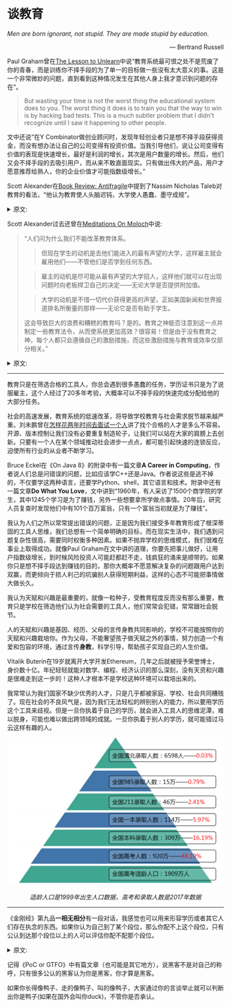 # 谈教育

*Men are born ignorant, not stupid. They are made stupid by education.*
<p align="right">― Bertrand Russell</p>

Paul Graham曾在[The Lesson to Unlearn](http://paulgraham.com/lesson.html)中说“教育系统最可恨之处不是荒废了你的青春，而是训练你不择手段的为了单一的目标做一些没有太大意义的事。这是一个非常微妙的问题，直到看到这种情况发生在其他人身上我才意识到问题的存在”。

>But wasting your time is not the worst thing the educational system does to you. The worst thing it does is to train you that the way to win is by hacking bad tests. This is a much subtler problem that I didn't recognize until I saw it happening to other people.

文中还说“在Y Combinator做创业顾问时，发现年轻创业者只是想不择手段获得资金，而没有想办法让自己的公司变得有投资价值。当我引导他们，说让公司变得有价值的表现是快速增长，最好是利润的增长，其次是用户数量的增长。然后，他们又会不择手段的去吸引用户，而从来不敢直面现实。只有做出伟大的产品，用户才愿意推荐给熟人，你的企业价值才可能指数级增长。”


Scott Alexander在[Book Review: Antifragile](https://astralcodexten.substack.com/p/book-review-antifragile)中提到了Nassim Nicholas Taleb对教育的看法，“他认为教育使人头脑迟钝，大学使人愚蠢、墨守成规”。

<details>
 <summary>原文:</summary>
>I'm not comfortable applying the full connotations of "anti-intellectual" to Taleb, so let's just say he...hates intellectuals a lot. He thinks schooling dulls the mind, college makes people stupid and conformist, and theory is fragile - it's an attempt to shoehorn the complexity of the world into a single formal system, then deny any possibility of black swans/outside-the-system events, then collapse when they inevitably happen. Far better to learn in the school of hard knocks, encountering the real world in all its complexity.
</details>

Scott Alexander过去还曾在[Meditations On Moloch](https://slatestarcodex.com/2014/07/30/meditations-on-moloch/)中说:

>“人们问为什么我们不能改革教育体系。
>
>>但现在学生的动机是去他们能进入的最有声望的大学，这样雇主就会雇用他们——不管他们是否学到任何东西。
>
>>雇主的动机是尽可能从最有声望的大学招人，这样他们就可以在出现问题时向老板捍卫自己的决定——无论大学是否提供附加值。
>
>>大学的动机是不惜一切代价获得更高的声望，正如美国新闻和世界报道排名所衡量的那样——无论它是否有助于学生。
>
>这会导致巨大的浪费和糟糕的教育吗？是的。教育之神能否注意到这一点并制定一些教育法令，从而使系统更加高效？很容易！但是由于没有教育之神，每个人都只会遵循自己的激励措施，而这些激励措施与教育或效率仅部分相关。”

<details>
 <summary>原文:</summary>
>People ask why we can’t reform the education system. But right now students’ incentive is to go to the most prestigious college they can get into so employers will hire them – whether or not they learn anything. Employers’ incentive is to get students from the most prestigious college they can so that they can defend their decision to their boss if it goes wrong – whether or not the college provides value added. And colleges’ incentive is to do whatever it takes to get more prestige, as measured in US News and World Report rankings – whether or not it helps students. Does this lead to huge waste and poor education? Yes. Could the Education God notice this and make some Education Decrees that lead to a vastly more efficient system? Easily! But since there’s no Education God everybody is just going to follow their own incentives, which are only partly correlated with education or efficiency.
</details>

------

教育只是在筛选合格的工具人，你总会遇到很多愚蠢的任务，学历证书只是为了说服雇主，这个人经过了20多年考验，大概率可以不择手段的快速完成分配给他的大部分任务。

社会的高速发展，教育系统的低速改革，将导致学校教育与社会需求脱节越来越严重。刘未鹏曾在[怎样花两年时间去面试一个人](http://mindhacks.cn/2011/11/04/how-to-interview-a-person-for-two-years/)讲了找个合格的人才是多么不容易。开源、版本控制让我们没有必要重复制造轮子，让我们可以站在大家的肩膀上去创新。只要有一个人在某个领域推动社会进步一点点，都可能引起快速的连锁反应，迫使所有行业的从业者不断学习。

Bruce Eckel在《On Java 8》的附录中有一篇文章**A Career in Computing**，作者说人们总是问错误的问题，比如应该学C++还是Java。作者说这些是逃不掉的，不仅要学这两种语言，还要学Python、shell，其它语言和技术。附录中还有一篇文章**Do What You Love**，文中讲到“1960年，有人采访了1500个商学院的学生，其中1245个学习是为了赚钱，另外一些想要拿所学做点事情。20年后，研究人员复查时发现他们中有101个百万富翁，只有一个富翁当初就是为了赚钱”。

我认为人们之所以常常提出错误的问题，正是因为我们接受多年教育形成了根深蒂固的工具人思维，我们总想有一个简单明确的目标，而在现实生活中，我们遇到问题复杂性很高，需要同时权衡多种因素。如果不抛弃学校的思维模式，我们很难在事业上取得成功。就像Paul Graham在文中讲的道理，你要先把事儿做好，让用户指数级增长，到时候风险投资人可能赶都赶不走，钱疯狂的涌来是顺带的。如果你只是想不择手段达到赚钱的目的，那你大概率不愿意解决复杂的问题跟用户达到双赢，而更倾向于损人利己的坑骗别人获得短期利益，这样的心态不可能把事情做大做长久。

我认为天赋和兴趣是最重要的，就像一粒种子，受教育程度反而没有那么重要，教育只是学校在筛选他们认为社会需要的工具人，他们常常会犯错，常常跟社会脱节。

人的天赋和兴趣是基因、经历、父母的言传身教共同影响的，学校不可能按照你的天赋和兴趣栽培你。作为父母，不能奢望孩子做天赋之外的事情，努力创造一个有爱和包容的环境，通过言传**身教**，科学引导，帮助孩子实现自己的人生价值。

Vitalik Buterin在19岁就离开大学开发Ethereum，几年之后就被授予荣誉博士，身价数十亿。年纪轻轻就能对数学、编程、经济认识的那么深刻，没有天资和兴趣是很难走到这一步的！这种人才根本不是学校这种环境可以栽培出来的。

我常常认为我们国家不缺少优秀的人才，只是几乎都被家庭、学校、社会共同糟贱了。现在社会的不良风气是，因为我们无法轻松的辨别别人的能力，所以要用学历这个工具来歧视。但是一旦你执着于自己的学历，就会进入工具人的思维泥潭，难以脱身，可能也难以做出跨领域的成就。一旦你执着于别人的学历，就可能错过马云这样有趣的人。

![](../image/2022-01-19-On-Education/Rank_Pyramid.jpg)

<p align='center'><i>适龄人口是1999年出生人口数据，高考和录取人数是2017年数据</i></p>

---

《金刚经》第九品**一相无相分**有一段对话，我感觉也可以用来形容学历或者其它人们存在执念的东西。如果你认为自己到了某个段位，那么你配不上这个段位，只有公认到达那个段位以上的人可以评估你配不配那个段位。

<details>
 <summary>原文:</summary>
>“须菩提！于意云何？须陀洹能作是念：我得须陀洹果不？”
>须菩提言：“不也，世尊！何以故？须陀洹名为入流，而无所入。不入色、声、香、味、触、法，是名须陀洹。”
>“须菩提！于意云何？斯陀含能作是念：我得斯陀含果不？”
>须菩提言：“不也，世尊！何以故？斯陀含名一往来，而实无往来，是名斯陀含。”
>“须菩提！于意云何？阿那含能作是念：我得阿那含果不？”
>须菩提言：“不也，世尊！何以故？阿那含名为不来，而实无不来，是故名阿那含。”
>“须菩提！于意云何？阿罗汉能作是念：我得阿罗汉道不？”
>须菩提言：“不也，世尊！何以故？实无有法名阿罗汉。世尊！若阿罗汉作是念：我得阿罗汉道，即为著我、人、众生、寿者。世尊！佛说我得无诤三昧，人中最为第一，是第一离欲阿罗汉。世尊！我不作是念：我是离欲阿罗汉。世尊！我若作是念：我得阿罗汉道，世尊则不说，须菩提，是乐阿兰那行者。以须菩提实无所行，而名须菩提是乐阿兰那行。”
</details>

记得《PoC or GTFO》中有篇文章（也可能是其它地方），说黑客不是对自己的称呼，只有很多公认的黑客认为你是黑客，你才算是黑客。

如果你长得像鸭子、走的像鸭子、叫的像鸭子，大家通过你的言谈举止就可以判断出你是鸭子(如果在国外会叫你duck)，不管你是否承认。

